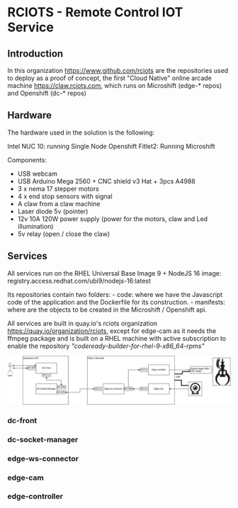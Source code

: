 # RCIOTS - Remote Control IOT Service

## Introduction

In this organization https://www.github.com/rciots are the repositories used to deploy as a proof of concept, the first "Cloud Native" online arcade machine https://claw.rciots.com, which runs on Microshift (edge-* repos) and Openshift (dc-* repos)

## Hardware

The hardware used in the solution is the following:

Intel NUC 10: running Single Node Openshift
Fitlet2: Running Microshift

Components:
- USB webcam
- USB Arduino Mega 2560 + CNC shield v3 Hat + 3pcs A4988
- 3 x nema 17 stepper motors
- 4 x end stop sensors with signal
- A claw from a claw machine
- Laser diode 5v (pointer)
- 12v 10A 120W power supply (power for the motors, claw and Led illumination)
- 5v relay (open / close the claw)

## Services

All services run on the RHEL Universal Base Image 9 + NodeJS 16 image: registry.access.redhat.com/ubi9/nodejs-16:latest

Its repositories contain two folders:
    - code: where we have the Javascript code of the application and the Dockerfile for its construction.
    - manifests: where are the objects to be created in the Microshift / Openshift api.

All services are built in quay.io's rciots organization https://quay.io/organization/rciots, except for edge-cam as it needs the ffmpeg package and is built on a RHEL machine with active subscription to enable the repository *"codeready-builder-for-rhel-9-x86_64-rpms"*

![claw diagram](https://raw.githubusercontent.com/rciots/.github/main/profile/images/claw.rciots.png)

### dc-front

### dc-socket-manager

### edge-ws-connector

### edge-cam

### edge-controller
